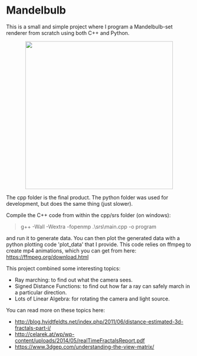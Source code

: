 # Mandelbulb

This is a small and simple project where I program a Mandelbulb-set renderer from scratch using both C++ and Python.

<p align="center">
  <img src=./cpp/mandelbulb-nb.gif width="400" height="400">
</p>

The cpp folder is the final product. The python folder was used for development, but does the same thing (just slower).

Compile the C++ code from within the cpp/srs folder (on windows): 
> g++ -Wall -Wextra -fopenmp .\srs\main.cpp -o program

and run it to generate data. You can then plot the generated data with a python plotting code 'plot_data' that I provide. This code relies on ffmpeg to create mp4 animations, which you can get from here: https://ffmpeg.org/download.html

This project combined some interesting topics:
- Ray marching: to find out what the camera sees.
- Signed Distance Functions: to find out how far a ray can safely march in a particular direction.
- Lots of Linear Algebra: for rotating the camera and light source.

You can read more on these topics here:
- http://blog.hvidtfeldts.net/index.php/2011/06/distance-estimated-3d-fractals-part-i/
- http://celarek.at/wp/wp-content/uploads/2014/05/realTimeFractalsReport.pdf
- https://www.3dgep.com/understanding-the-view-matrix/

